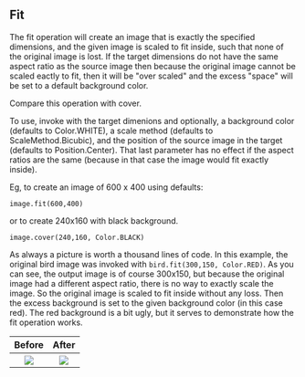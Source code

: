 ## Fit

The fit operation will create an image that is exactly the specified dimensions, and the given image is scaled to fit inside, such that none of the original image is lost. If the target dimensions do not have the same aspect ratio as the source image then because the original image cannot be scaled eactly to fit, then it will be "over scaled" and the excess "space" will be set to a default background color.

Compare this operation with cover.

To use, invoke with the target dimenions and optionally, a background color (defaults to Color.WHITE), a scale method (defaults to ScaleMethod.Bicubic), and the position of the source image in the target (defaults to Position.Center). That last parameter has no effect if the aspect ratios are the same (because in that case the image would fit exactly inside).

Eg, to create an image of 600 x 400 using defaults:
```
image.fit(600,400)
```
or to create 240x160 with black background.
```
image.cover(240,160, Color.BLACK)
```

As always a picture is worth a thousand lines of code. In this example, the original bird image was invoked with `bird.fit(300,150, Color.RED)`. As you can see, the output image is of course 300x150, but because the original image had a different aspect ratio, there is no way to exactly scale the image. So the original image is scaled to fit inside without any loss. Then the excess background is set to the given background color (in this case red). The red background is a bit ugly, but it serves to demonstrate how the fit operation works.

<table>
<tr>
<th>
    Before
</th>
<th>
    After
</th>
</tr>
<tr>
<th>
    <img src="https://raw.github.com/sksamuel/scrimage/master/examples/images/bird_small.png"/>
</th>
<th>
    <img src="https://raw.github.com/sksamuel/scrimage/master/examples/images/bird_fitted.png"/>
</th>
</tr>
</table>
